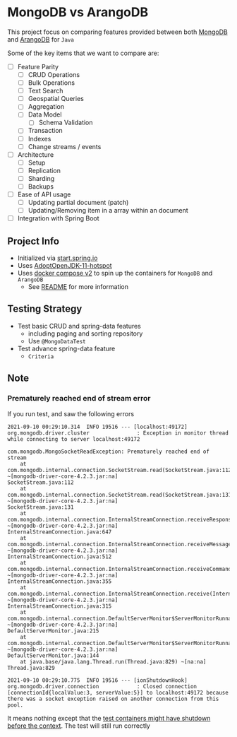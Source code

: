 # MongoDB vs ArangoDB

This project focus on comparing features provided between both [MongoDB](https://www.mongodb.com/) and [ArangoDB](https://www.arangodb.com/) for `Java`

Some of the key items that we want to compare are:

- [ ] Feature Parity
  - [ ] CRUD Operations
  - [ ] Bulk Operations
  - [ ] Text Search
  - [ ] Geospatial Queries
  - [ ] Aggregation
  - [ ] Data Model
    - [ ] Schema Validation
  - [ ] Transaction
  - [ ] Indexes
  - [ ] Change streams / events
- [ ] Architecture
  - [ ] Setup
  - [ ] Replication
  - [ ] Sharding
  - [ ] Backups
- [ ] Ease of API usage
  - [ ] Updating partial document (patch)
  - [ ] Updating/Removing item in a array within an document
- [ ] Integration with Spring Boot

## Project Info

- Initialized via [start.spring.io](https://start.spring.io/#!type=gradle-project&language=java&platformVersion=2.5.4&packaging=jar&jvmVersion=16&groupId=com.bwgjoseph&artifactId=mongodb-vs-arangodb&name=mongodb-vs-arangodb&description=Demo%20project%20for%20Spring%20Boot&packageName=com.bwgjoseph.mongodb-vs-arangodb&dependencies=devtools,lombok,configuration-processor,webflux,data-mongodb-reactive,actuator,testcontainers)
- Uses [AdoptOpenJDK-11-hotspot](https://adoptopenjdk.net/releases.html?variant=openjdk11&jvmVariant=hotspot)
- Uses [docker compose v2](./docker/docker-compose.yaml) to spin up the containers for `MongoDB` and `ArangoDB`
  - See [README](./docker/README.md) for more information

## Testing Strategy

- Test basic CRUD and spring-data features
  - including paging and sorting repository
  - Use `@MongoDataTest`
- Test advance spring-data feature
  - `Criteria`

## Note

### Prematurely reached end of stream error

If you run test, and saw the following errors

```log
2021-09-10 00:29:10.314  INFO 19516 --- [localhost:49172] org.mongodb.driver.cluster               : Exception in monitor thread while connecting to server localhost:49172

com.mongodb.MongoSocketReadException: Prematurely reached end of stream
	at com.mongodb.internal.connection.SocketStream.read(SocketStream.java:112) ~[mongodb-driver-core-4.2.3.jar:na]
SocketStream.java:112
	at com.mongodb.internal.connection.SocketStream.read(SocketStream.java:131) ~[mongodb-driver-core-4.2.3.jar:na]
SocketStream.java:131
	at com.mongodb.internal.connection.InternalStreamConnection.receiveResponseBuffers(InternalStreamConnection.java:647) ~[mongodb-driver-core-4.2.3.jar:na]
InternalStreamConnection.java:647
	at com.mongodb.internal.connection.InternalStreamConnection.receiveMessageWithAdditionalTimeout(InternalStreamConnection.java:512) ~[mongodb-driver-core-4.2.3.jar:na]
InternalStreamConnection.java:512
	at com.mongodb.internal.connection.InternalStreamConnection.receiveCommandMessageResponse(InternalStreamConnection.java:355) ~[mongodb-driver-core-4.2.3.jar:na]
InternalStreamConnection.java:355
	at com.mongodb.internal.connection.InternalStreamConnection.receive(InternalStreamConnection.java:315) ~[mongodb-driver-core-4.2.3.jar:na]
InternalStreamConnection.java:315
	at com.mongodb.internal.connection.DefaultServerMonitor$ServerMonitorRunnable.lookupServerDescription(DefaultServerMonitor.java:215) ~[mongodb-driver-core-4.2.3.jar:na]
DefaultServerMonitor.java:215
	at com.mongodb.internal.connection.DefaultServerMonitor$ServerMonitorRunnable.run(DefaultServerMonitor.java:144) ~[mongodb-driver-core-4.2.3.jar:na]
DefaultServerMonitor.java:144
	at java.base/java.lang.Thread.run(Thread.java:829) ~[na:na]
Thread.java:829

2021-09-10 00:29:10.775  INFO 19516 --- [ionShutdownHook] org.mongodb.driver.connection            : Closed connection [connectionId{localValue:3, serverValue:5}] to localhost:49172 because there was a socket exception raised on another connection from this pool.
```

It means nothing except that the [test containers might have shutdown before the context](https://developer.okta.com/blog/2021/05/19/spring-security-testing). The test will still run correctly